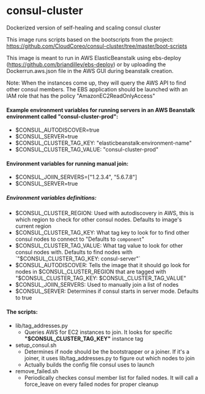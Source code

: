# consul-cluster
Dockerized version of self-healing and scaling consul cluster

This image runs scripts based on the bootscripts from the project: https://github.com/CloudCoreo/consul-cluster/tree/master/boot-scripts

This image is meant to run in AWS ElasticBeanstalk using ebs-deploy (https://github.com/briandilley/ebs-deploy) or by uploading the Dockerrun.aws.json file in the AWS GUI during beanstalk creation.

Note: When the instances come up, they will query the AWS API to find other consul members. The EBS application should be launched with an IAM role that has the policy "AmazonEC2ReadOnlyAccess"

#### Example environment variables for running servers in an AWS Beanstalk environment called "consul-cluster-prod":
- $CONSUL_AUTODISCOVER=true
- $CONSUL_SERVER=true
- $CONSUL_CLUSTER_TAG_KEY: "elasticbeanstalk:environment-name"
- $CONSUL_CLUSTER_TAG_VALUE: "consul-cluster-prod"

#### Environment variables for running manual join:
- $CONSUL_JOIIN_SERVERS=["1.2.3.4", "5.6.7.8"]
- $CONSUL_SERVER=true

##### Environment variables definitions:
- $CONSUL_CLUSTER_REGION: Used with autodiscovery in AWS, this is which region to check for other consul nodes. 
  Defaults to image's current region
- $CONSUL_CLUSTER_TAG_KEY: What tag key to look for to find other consul nodes to connect to "Defaults to `component`"
- $CONSUL_CLUSTER_TAG_VALUE: What tag value to look for other consul nodes with. Defaults to find nodes with `"$CONSUL_CLUSTER_TAG_KEY: consul-server"`
- $CONSUL_AUTODISCOVER: Tells the image that it should go look for nodes in $CONSUL_CLUSTER_REGION that are tagged with "$CONSUL_CLUSTER_TAG_KEY: $CONSUL_CLUSTER_TAG_VALUE"
- $CONSUL_JOIIN_SERVERS: Used to manually join a list of nodes
- $CONSUL_SERVER: Determines if consul starts in server mode. Defaults to true

#### The scripts:
  * lib/tag_addresses.py
    * Queries AWS for EC2 instances to join. It looks for specific **"$CONSUL_CLUSTER_TAG_KEY"** instance tag
  * setup_consul.sh
    * Determines if node should be the bootstrapper or a joiner. If it's a joiner, it uses lib/tag_addresses.py to figure
        out which nodes to join
    * Actually builds the config file consul uses to launch
  * remove_failed.sh
    * Periodically checkes consul member list for failed nodes. It will call a force_leave on every failed nodes for proper cleanup
